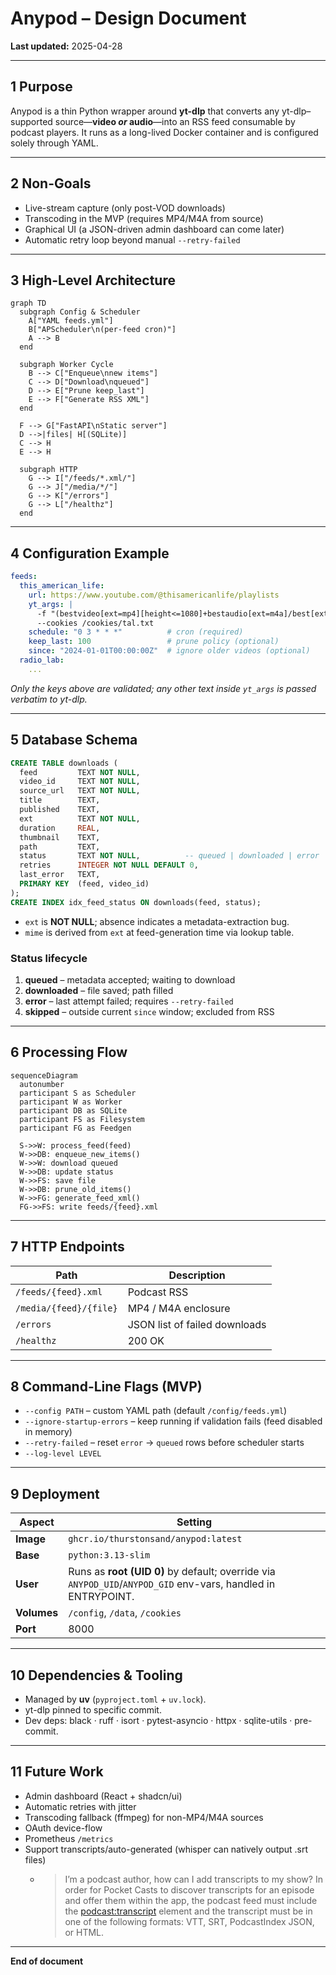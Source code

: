 # Anypod – Design Document

**Last updated:** 2025-04-28

---

## 1  Purpose
Anypod is a thin Python wrapper around **yt-dlp** that converts any yt-dlp–supported source—**video *or* audio**—into an RSS feed consumable by podcast players. It runs as a long-lived Docker container and is configured solely through YAML.

---

## 2  Non-Goals
* Live-stream capture (only post-VOD downloads)
* Transcoding in the MVP (requires MP4/M4A from source)
* Graphical UI (a JSON-driven admin dashboard can come later)
* Automatic retry loop beyond manual `--retry-failed`

---

## 3  High-Level Architecture
```mermaid
graph TD
  subgraph Config & Scheduler
    A["YAML feeds.yml"]
    B["APScheduler\n(per-feed cron)"]
    A --> B
  end

  subgraph Worker Cycle
    B --> C["Enqueue\nnew items"]
    C --> D["Download\nqueued"]
    D --> E["Prune keep_last"]
    E --> F["Generate RSS XML"]
  end

  F --> G["FastAPI\nStatic server"]
  D -->|files| H[(SQLite)]
  C --> H
  E --> H

  subgraph HTTP
    G --> I["/feeds/*.xml/"]
    G --> J["/media/*/"]
    G --> K["/errors"]
    G --> L["/healthz"]
  end
```

---

## 4  Configuration Example
```yaml
feeds:
  this_american_life:
    url: https://www.youtube.com/@thisamericanlife/playlists
    yt_args: |
      -f "(bestvideo[ext=mp4][height<=1080]+bestaudio[ext=m4a]/best[ext=mp4])"
      --cookies /cookies/tal.txt
    schedule: "0 3 * * *"          # cron (required)
    keep_last: 100                 # prune policy (optional)
    since: "2024-01-01T00:00:00Z"  # ignore older videos (optional)
  radio_lab:
    ...
```
*Only the keys above are validated; any other text inside `yt_args` is passed verbatim to yt-dlp.*

---

## 5  Database Schema
```sql
CREATE TABLE downloads (
  feed         TEXT NOT NULL,
  video_id     TEXT NOT NULL,
  source_url   TEXT NOT NULL,
  title        TEXT,
  published    TEXT,
  ext          TEXT NOT NULL,
  duration     REAL,
  thumbnail    TEXT,
  path         TEXT,
  status       TEXT NOT NULL,          -- queued | downloaded | error | skipped
  retries      INTEGER NOT NULL DEFAULT 0,
  last_error   TEXT,
  PRIMARY KEY  (feed, video_id)
);
CREATE INDEX idx_feed_status ON downloads(feed, status);
```
* `ext` is **NOT NULL**; absence indicates a metadata-extraction bug.
* `mime` is derived from `ext` at feed-generation time via lookup table.

### Status lifecycle
1. **queued** – metadata accepted; waiting to download
2. **downloaded** – file saved; path filled
3. **error** – last attempt failed; requires `--retry-failed`
4. **skipped** – outside current `since` window; excluded from RSS

---

## 6  Processing Flow
```mermaid
sequenceDiagram
  autonumber
  participant S as Scheduler
  participant W as Worker
  participant DB as SQLite
  participant FS as Filesystem
  participant FG as Feedgen

  S->>W: process_feed(feed)
  W->>DB: enqueue_new_items()
  W->>W: download queued
  W->>DB: update status
  W->>FS: save file
  W->>DB: prune_old_items()
  W->>FG: generate_feed_xml()
  FG->>FS: write feeds/{feed}.xml
```

---

## 7  HTTP Endpoints
| Path | Description |
|------|-------------|
| `/feeds/{feed}.xml` | Podcast RSS |
| `/media/{feed}/{file}` | MP4 / M4A enclosure |
| `/errors` | JSON list of failed downloads |
| `/healthz` | 200 OK |

---

## 8  Command-Line Flags (MVP)
* `--config PATH` – custom YAML path (default `/config/feeds.yml`)
* `--ignore-startup-errors` – keep running if validation fails (feed disabled in memory)
* `--retry-failed` – reset `error` → `queued` rows before scheduler starts
* `--log-level LEVEL`

---

## 9  Deployment
| Aspect | Setting |
|--------|---------|
| **Image** | `ghcr.io/thurstonsand/anypod:latest` |
| **Base** | `python:3.13-slim` |
| **User** | Runs as **root (UID 0)** by default; override via `ANYPOD_UID`/`ANYPOD_GID` env-vars, handled in ENTRYPOINT. |
| **Volumes** | `/config`, `/data`, `/cookies` |
| **Port** | 8000 |

---

## 10  Dependencies & Tooling
* Managed by **uv** (`pyproject.toml` + `uv.lock`).
* yt-dlp pinned to specific commit.
* Dev deps: black · ruff · isort · pytest-asyncio · httpx · sqlite-utils · pre-commit.

---

## 11  Future Work
* Admin dashboard (React + shadcn/ui)
* Automatic retries with jitter
* Transcoding fallback (ffmpeg) for non-MP4/M4A sources
* OAuth device-flow
* Prometheus `/metrics`
* Support transcripts/auto-generated (whisper can natively output .srt files)
  * > I’m a podcast author, how can I add transcripts to my show?
    > In order for Pocket Casts to discover transcripts for an episode and offer them within the app, the podcast feed must include the <podcast:transcript> element and the transcript must be in one of the following formats: VTT, SRT, PodcastIndex JSON, or HTML.

---
**End of document**